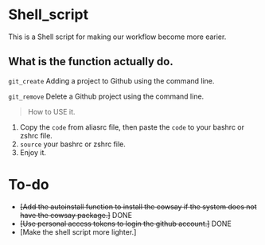 # Shell_script
This is a Shell script for making our workflow become more earier.

## What is the function actually do.
`git_create` Adding a project to Github using the command line.

`git_remove` Delete a Github project using the command line.

> How to USE it.
1. Copy the `code` from aliasrc file, then paste the `code` to your bashrc or zshrc file.
2. `source` your bashrc or zshrc file.
3. Enjoy it.

# To-do
- ~~[Add the autoinstall function to install the cowsay if the system does not have the cowsay package.]~~ DONE
- ~~[Use personal access tokens to login the github account.]~~ DONE
- [Make the shell script more lighter.]
